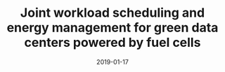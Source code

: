 ---
title: "Joint workload scheduling and energy management for green data centers powered by fuel cells"
authors:
- Xiaoxuan Hu
- Peng Li
- Kun Wang
- Yanfei Sun
- Deze Zeng
- Xiaoyan Wang
- Song Guo

date: "2019-01-17"
doi: ""

# Publication type.
# 1 = Conference paper; 2 = Journal article;
# 3 = Preprint Paper; 4 = Report; 5 = Book; 6 = Book section;
# 7 = Thesis; 8 = Patent
publication_types: ["2"]

# Publication name and optional abbreviated publication name.
publication: "*IEEE Transactions on Green Communications and Networking*"
publication_short: "TGCN"

url_pdf: https://ieeexplore.ieee.org/abstract/document/8616794
# url_code: ''
# url_dataset: ''
# url_poster: ''
# url_project: ''
# url_slides: ''
# url_video: ''

---